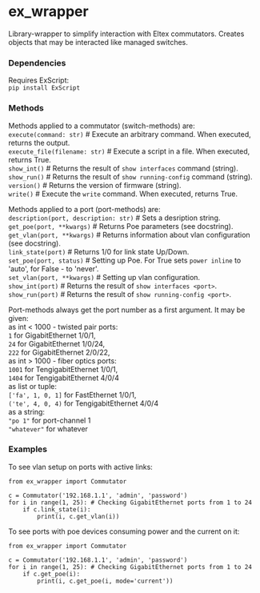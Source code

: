 # ex_wrapper
Library-wrapper to simplify interaction with Eltex commutators. Creates objects that may be interacted like managed switches.

### Dependencies 
Requires ExScript:  
`pip install ExScript`

### Methods
Methods applied to a commutator (switch-methods) are:  
`execute(command: str)` # Execute an arbitrary command. When executed, returns the output.  
`execute_file(filename: str)` # Execute a script in a file. When executed, returns True.  
`show_int()` # Returns the result of `show interfaces` command (string).  
`show_run()` # Returns the result of `show running-config` command (string).  
`version()` # Returns the version of firmware (string).  
`write()` # Execute the `write` command. When executed, returns True.  

Methods applied to a port (port-methods) are:  
`description(port, description: str)` # Sets a desription string.  
`get_poe(port, **kwargs)` # Returns Poe parameters (see docstring).  
`get_vlan(port, **kwargs)` # Returns information about vlan configuration (see docstring).  
`link_state(port)` # Returns 1/0 for link state Up/Down.  
`set_poe(port, status)` # Setting up Poe. For True sets `power inline` to 'auto', for False - to 'never'.  
`set_vlan(port, **kwargs)` # Setting up vlan configuration.  
`show_int(port)` # Returns the result of `show interfaces <port>`.  
`show_run(port)` # Returns the result of `show running-config <port>`.  

Port-methods always get the port number as a first argument. It may be given:  
as int < 1000 - twisted pair ports:  
`1` for GigabitEthernet 1/0/1,  
`24` for GigabitEthernet 1/0/24,  
`222` for GigabitEthernet 2/0/22,  
as int > 1000 - fiber optics ports:  
`1001` for TengigabitEthernet 1/0/1,  
`1404` for TengigabitEthernet 4/0/4  
as list or tuple:  
`['fa', 1, 0, 1]` for FastEthernet 1/0/1,  
`('te', 4, 0, 4)` for TengigabitEthernet 4/0/4  
as a string:  
`"po 1"` for port-channel 1  
`"whatever"` for whatever  

### Examples

To see vlan setup on ports with active links:  
```
from ex_wrapper import Commutator

c = Commutator('192.168.1.1', 'admin', 'password')
for i in range(1, 25): # Checking GigabitEthernet ports from 1 to 24
	if c.link_state(i):
		print(i, c.get_vlan(i))

```

To see ports with poe devices consuming power and the current on it:   
```
from ex_wrapper import Commutator

c = Commutator('192.168.1.1', 'admin', 'password')
for i in range(1, 25): # Checking GigabitEthernet ports from 1 to 24
	if c.get_poe(i):
		print(i, c.get_poe(i, mode='current'))
```



